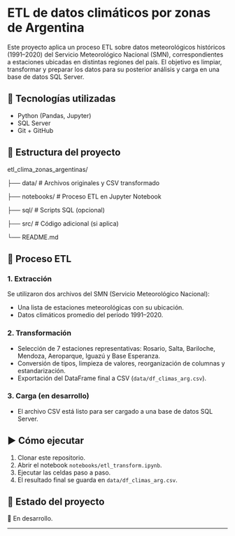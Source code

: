 # ETL de datos climáticos por zonas de Argentina

Este proyecto aplica un proceso ETL sobre datos meteorológicos históricos (1991–2020) del Servicio Meteorológico Nacional (SMN), correspondientes a estaciones ubicadas en distintas regiones del país. El objetivo es limpiar, transformar y preparar los datos para su posterior análisis y carga en una base de datos SQL Server.

## 🧰 Tecnologías utilizadas

- Python (Pandas, Jupyter)
- SQL Server
- Git + GitHub

## 📁 Estructura del proyecto

etl_clima_zonas_argentinas/

├── data/ # Archivos originales y CSV transformado

├── notebooks/ # Proceso ETL en Jupyter Notebook

├── sql/ # Scripts SQL (opcional)

├── src/ # Código adicional (si aplica)

└── README.md


## 🔄 Proceso ETL

### 1. Extracción
Se utilizaron dos archivos del SMN (Servicio Meteorológico Nacional):
- Una lista de estaciones meteorológicas con su ubicación.
- Datos climáticos promedio del período 1991–2020.

### 2. Transformación
- Selección de 7 estaciones representativas: Rosario, Salta, Bariloche, Mendoza, Aeroparque, Iguazú y Base Esperanza.
- Conversión de tipos, limpieza de valores, reorganización de columnas y estandarización.
- Exportación del DataFrame final a CSV (`data/df_climas_arg.csv`).

### 3. Carga (en desarrollo)
- El archivo CSV está listo para ser cargado a una base de datos SQL Server.

## ▶️ Cómo ejecutar

1. Clonar este repositorio.
2. Abrir el notebook `notebooks/etl_transform.ipynb`.
3. Ejecutar las celdas paso a paso.
4. El resultado final se guarda en `data/df_climas_arg.csv`.

## 📌 Estado del proyecto

🔧 En desarrollo.

---

